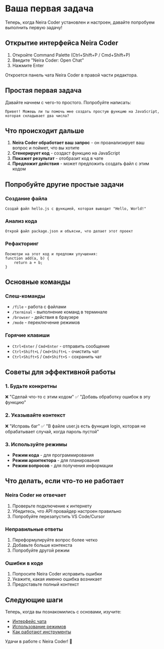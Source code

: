 # Ваша первая задача

Теперь, когда Neira Coder установлен и настроен, давайте попробуем выполнить первую задачу!

## Открытие интерфейса Neira Coder

1. Откройте Command Palette (Ctrl+Shift+P / Cmd+Shift+P)
2. Введите "Neira Coder: Open Chat"
3. Нажмите Enter

Откроется панель чата Neira Coder в правой части редактора.

## Простая первая задача

Давайте начнем с чего-то простого. Попробуйте написать:

```
Привет! Можешь ли ты помочь мне создать простую функцию на JavaScript, которая складывает два числа?
```

## Что происходит дальше

1. **Neira Coder обработает ваш запрос** - он проанализирует ваш вопрос и поймет, что вы хотите
2. **Сгенерирует код** - создаст функцию на JavaScript
3. **Покажет результат** - отобразит код в чате
4. **Предложит действия** - может предложить создать файл с этим кодом

## Попробуйте другие простые задачи

### Создание файла

```
Создай файл hello.js с функцией, которая выводит "Hello, World!"
```

### Анализ кода

```
Открой файл package.json и объясни, что делает этот проект
```

### Рефакторинг

```
Посмотри на этот код и предложи улучшения:
function add(a, b) {
    return a + b;
}
```

## Основные команды

### Слеш-команды

- `/file` - работа с файлами
- `/terminal` - выполнение команд в терминале
- `/browser` - действия в браузере
- `/mode` - переключение режимов

### Горячие клавиши

- `Ctrl+Enter` / `Cmd+Enter` - отправить сообщение
- `Ctrl+Shift+L` / `Cmd+Shift+L` - очистить чат
- `Ctrl+Shift+S` / `Cmd+Shift+S` - сохранить чат

## Советы для эффективной работы

### 1. Будьте конкретны

❌ "Сделай что-то с этим кодом"
✅ "Добавь обработку ошибок в эту функцию"

### 2. Указывайте контекст

❌ "Исправь баг"
✅ "В файле user.js есть функция login, которая не обрабатывает случай, когда пароль пустой"

### 3. Используйте режимы

- **Режим кода** - для программирования
- **Режим архитектора** - для планирования
- **Режим вопросов** - для получения информации

## Что делать, если что-то не работает

### Neira Coder не отвечает

1. Проверьте подключение к интернету
2. Убедитесь, что API провайдер настроен правильно
3. Попробуйте перезапустить VS Code/Cursor

### Неправильные ответы

1. Переформулируйте вопрос более четко
2. Добавьте больше контекста
3. Попробуйте другой режим

### Ошибки в коде

1. Попросите Neira Coder исправить ошибки
2. Укажите, какая именно ошибка возникает
3. Предоставьте полный контекст

## Следующие шаги

Теперь, когда вы познакомились с основами, изучите:

- [Интерфейс чата](../basic-usage/the-chat-interface.md)
- [Использование режимов](../basic-usage/using-modes.md)
- [Как работают инструменты](../basic-usage/how-tools-work.md)

Удачи в работе с Neira Coder! 🚀
